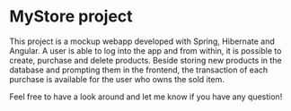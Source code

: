 # MyStore project 

This project is a mockup webapp developed with Spring, Hibernate and Angular. A user is able to log into the app and from within, it is possible to create, purchase and delete products. Beside storing new products in the database and prompting them in the frontend, the transaction of each purchase is available for the user who owns the sold item.

Feel free to have a look around and let me know if you have any question!

